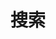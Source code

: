 ---
title: "搜索" # in any language you want
layout: "search" # necessary for search
# description: "Description for Search"
summary: "search"
placeholder: "输入关键词搜索"
---